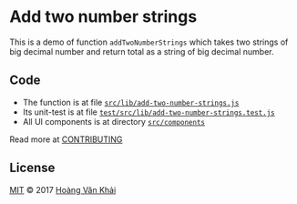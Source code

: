 # Add two number strings

This is a demo of function `addTwoNumberStrings` which takes two strings of big decimal number and return total as a string of big decimal number.

## Code

* The function is at file [`src/lib/add-two-number-strings.js`](./src/lib/add-two-number-strings.js)
* Its unit-test is at file [`test/src/lib/add-two-number-strings.test.js`](./test/src/lib/add-two-number-strings.test.js)
* All UI components is at directory [`src/components`]('./src/components')

Read more at [CONTRIBUTING](./CONTRIBUTING.md)

## License

[MIT](./LICENSE.md) © 2017 [Hoàng Văn Khải](https://github.com/KSXGitHub)
